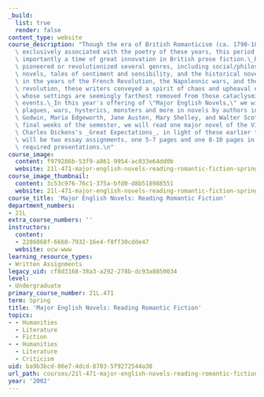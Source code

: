 ```yaml
---
_build:
  list: true
  render: false
content_type: website
course_description: "Though the era of British Romanticism (ca. 1790-1830) is sometimes\
  \ exclusively associated with the poetry of these years, this period was just as\
  \ importantly a time of great innovation in British prose fiction.\_Romantic novelists\
  \ pioneered or revolutionized several genres, including social/philosophical problem\
  \ novels, tales of sentiment and sensibility, and the historical novel.\_Writing\
  \ in the years of the French Revolution, the Napoleonic wars, and the early industrial\
  \ revolution, these writers conveyed a spirit of chaos and upheaval even in stories\
  \ whose settings are seemingly farthest removed from those cataclysmic historical\
  \ events.\_In this year's offering of \"Major English Novels,\" we will read of\
  \ plagues, wars, hysterics, monsters and more in novels by authors including William\
  \ Godwin, Maria Edgeworth, Jane Austen, Mary Shelley, and Walter Scott.\_In the\
  \ final weeks of the semester, we will read one major novel of the Victorian era,\
  \ Charles Dickens's _Great Expectations_, in light of these earlier texts.\_There\
  \ will be two essay assignments, one 5-7 pages and one 8-10 pages in length, and\
  \ required presentations.\n"
course_image:
  content: f979286b-53f9-a861-9954-ac033e64dd0b
  website: 21l-471-major-english-novels-reading-romantic-fiction-spring-2002
course_image_thumbnail:
  content: 3c53c976-76c1-375a-bfd0-d8b518988551
  website: 21l-471-major-english-novels-reading-romantic-fiction-spring-2002
course_title: 'Major English Novels: Reading Romantic Fiction'
department_numbers:
- 21L
extra_course_numbers: ''
instructors:
  content:
  - 2286868f-6668-7932-16e4-f8ff30cdde47
  website: ocw-www
learning_resource_types:
- Written Assignments
legacy_uid: cf8d3168-38a3-a292-278b-dc93a8850034
level:
- Undergraduate
primary_course_number: 21L.471
term: Spring
title: 'Major English Novels: Reading Romantic Fiction'
topics:
- - Humanities
  - Literature
  - Fiction
- - Humanities
  - Literature
  - Criticism
uid: ba9b3bcd-86e7-4dcd-8703-5f9272544a38
url_path: courses/21l-471-major-english-novels-reading-romantic-fiction-spring-2002
year: '2002'
---
```

